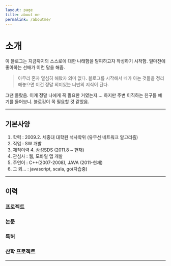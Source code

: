 ```yaml
---
layout: page
title: about me
permalink: /aboutme/
---
```


# 소개
이 블로그는 지금까지의 스스로에 대한 나태함을 탈피하고자 작성하기 시작함.
얼마전에 좋아하는 선배가 이런 말을 해줌.

> 아무리 혼자 열심히 해봤자 의미 없다. 블로그를 시작해서 네가 아는 것들을 정리해놓으면 이건 정말 의미있는 너만의 지식이 된다.

그땐 몰랐음. 이게 정말 나에게 꼭 필요한 거였는지....
하지만 주변 이직하는 친구들 얘기를 들어보니. 블로깅이 꼭 필요할 것 같았음.

----------

## 기본사양

1. 학력 : 2009.2. 세종대 대학원 석사학위 (유무선 네트워크 알고리즘)
2. 직업 : SW 개발
3. 재직이력
	4. 삼성SDS (2011.8 ~ 현재)
5. 관심사 : 웹, 모바일 앱 개발
6. 주언어 : C++(2007-2008), JAVA (2011-현재)
7. 그 외... : javascript, scala, go(자습중)

----------

## 이력

### 프로젝트

### 논문
### 특허
### 산학 프로젝트

----------
